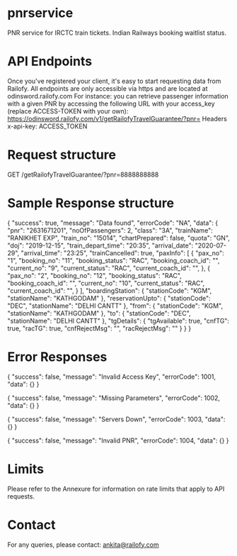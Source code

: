 # pnrservice
PNR service for IRCTC train tickets. Indian Railways booking waitlist status.

# API Endpoints
Once you've registered your client, it's easy to start requesting data from Railofy.
All endpoints are only accessible via https and are located at odinsword.railofy.com
For instance: you can retrieve passenger information with a given PNR by accessing the following URL with your access_key (replace ACCESS-TOKEN with your own):
https://odinsword.railofy.com/v1/getRailofyTravelGuarantee/?pnr=<PNR>
Headers
x-api-key: ACCESS_TOKEN

# Request structure
GET
/getRailofyTravelGuarantee/?pnr=8888888888

# Sample Response structure
{
"success": true,
"message": "Data found",
"errorCode": "NA",
"data": {
 	"pnr": "2631671201",
        "noOfPassengers": 2,
        "class": "3A",
        "trainName": "RANIKHET EXP",
        "train_no": "15014",
        "chartPrepared": false,
        "quota": "GN",
        "doj": "2019-12-15",
        "train_depart_time": "20:35",
        "arrival_date": "2020-07-29",
        "arrival_time": "23:25",
        "trainCancelled": true,
        "paxInfo": [
            {
          	"pax_no": "1",
                "booking_no": "11",
                "booking_status": "RAC",
                "booking_coach_id": "",
                "current_no": "9",
                "current_status": "RAC",
                "current_coach_id": "",
            },
            {
          	"pax_no": "2",
                "booking_no": "12",
                "booking_status": "RAC",
                "booking_coach_id": "",
                "current_no": "10",
                "current_status": "RAC",
                "current_coach_id": "",
            } ],
            "boardingStation": {
                "stationCode": "KGM",
                "stationName": "KATHGODAM"
            },
            "reservationUpto": {
                "stationCode": "DEC",
                "stationName": "DELHI CANTT"
            },
            "from": {
                "stationCode": "KGM",
                "stationName": "KATHGODAM"
            },
            "to": {
                "stationCode": "DEC",
                "stationName": "DELHI CANTT"
            },
            "tgDetails": {
 	        "tgAvailable": true,
	        "cnfTG": true,
	        "racTG": true,
	        "cnfRejectMsg": "",
	        "racRejectMsg": ""
             }
        }
}

# Error Responses
{
   "success": false,
   "message": "Invalid Access Key",
   "errorCode": 1001,
   "data": {}
}

{
   "success": false,
   "message": "Missing Parameters",
   "errorCode": 1002,
   "data": {}
}

{
   "success": false,
   "message": "Servers Down",
   "errorCode": 1003,
   "data": {}
}

{
   "success": false,
   "message": "Invalid PNR",
   "errorCode": 1004,
   "data": {}
}

# Limits
Please refer to the Annexure for information on rate limits that apply to API requests.

# Contact
For any queries, please contact: ankita@railofy.com
